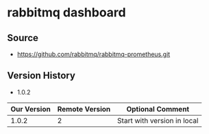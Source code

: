 # rabbitmq dashboard

## Source
  - https://github.com/rabbitmq/rabbitmq-prometheus.git

## Version History

  - 1.0.2

| Our Version | Remote Version | Optional Comment                         |
| ----------- | -------------- | -----------------------------------------|
|      1.0.2  |              2 | Start with version in local              |
